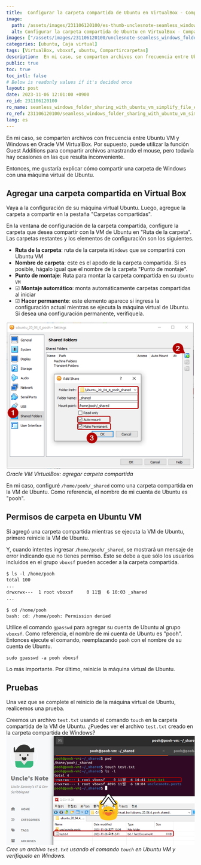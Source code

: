 ```yaml
---
title:  Configurar la carpeta compartida de Ubuntu en VirtualBox - Compartir archivos de Windows
image:
  path: /assets/images/231106120100/es-thumb-unclesnote-seamless_windows_folder_sharing_with_ubuntu_vm_simplify_file_exchange.png
  alt: Configurar la carpeta compartida de Ubuntu en VirtualBox - Compartir archivos de Windows
images: ["/assets/images/231106120100/unclesnote-seamless_windows_folder_sharing_with_ubuntu_vm_simplify_file_exchange-oracle_vm_virtualbox-add_shared_folder.png", "/assets/images/231106120100/unclesnote-seamless_windows_folder_sharing_with_ubuntu_vm_simplify_file_exchange-create_a_test.txt_file_using_the_touch_command_in_ubuntu_vm_and_check_it_in_windows.png"]
categories: [ubuntu, Caja virtual]
tags: [VirtualBox, vboxsf, ubuntu, Compartircarpetas]
description:  En mi caso, se comparten archivos con frecuencia entre Ubuntu VM y Windows en Oracle VM VirtualBox. Por supuesto, puede utilizar la función Guest Additions
public: true
toc: true
toc_intl: false
# Below is readonly values if it's decided once
layout: post
date: 2023-11-06 12:01:00 +0900
ro_id: 231106120100
ro_name: seamless_windows_folder_sharing_with_ubuntu_vm_simplify_file_exchange
ro_ref: 231106120100/seamless_windows_folder_sharing_with_ubuntu_vm_simplify_file_exchange
lang: es
---
```

En mi caso, se comparten archivos con frecuencia entre Ubuntu VM y Windows en Oracle VM VirtualBox. Por supuesto, puede utilizar la función Guest Additions para compartir archivos arrastrando el mouse, pero todavía hay ocasiones en las que resulta inconveniente.  

Entonces, me gustaría explicar cómo compartir una carpeta de Windows con una máquina virtual de Ubuntu.  
## Agregar una carpeta compartida en Virtual Box
Vaya a la configuración de su máquina virtual Ubuntu. Luego, agregue la carpeta a compartir en la pestaña "Carpetas compartidas".  

En la ventana de configuración de la carpeta compartida, configure la carpeta que desea compartir con la VM de Ubuntu en "Ruta de la carpeta". Las carpetas restantes y los elementos de configuración son los siguientes.  
- **Ruta de la carpeta**: ruta de la carpeta `Windows` que se compartirá con Ubuntu VM
- **Nombre de carpeta**: este es el apodo de la carpeta compartida. Si es posible, hágalo igual que el nombre de la carpeta "Punto de montaje".
- **Punto de montaje**: Ruta para montar la carpeta compartida en su `Ubuntu VM`
- ☑ **Montaje automático**: monta automáticamente carpetas compartidas al iniciar
- ☑ **Hacer permanente**: este elemento aparece si ingresa la configuración actual mientras se ejecuta la máquina virtual de Ubuntu. Si desea una configuración permanente, verifíquela.

![Oracle VM VirtualBox: agregar carpeta compartida](/assets/images/231106120100/unclesnote-seamless_windows_folder_sharing_with_ubuntu_vm_simplify_file_exchange-oracle_vm_virtualbox-add_shared_folder.png)
_Oracle VM VirtualBox: agregar carpeta compartida_

En mi caso, configuré `/home/pooh/_shared` como una carpeta compartida en la VM de Ubuntu. Como referencia, el nombre de mi cuenta de Ubuntu es "pooh".  
## Permisos de carpeta en Ubuntu VM
Si agregó una carpeta compartida mientras se ejecuta la VM de Ubuntu, primero reinicie la VM de Ubuntu.  

Y, cuando intentes ingresar `/home/pooh/_shared`, se mostrará un mensaje de error indicando que no tienes permiso. Esto se debe a que sólo los usuarios incluidos en el grupo `vboxsf` pueden acceder a la carpeta compartida.  

```shell
$ ls -l /home/pooh
total 100
...
drwxrwx---  1 root vboxsf     0 11월  6 10:03 _shared
...

$ cd /home/pooh
bash: cd: /home/pooh: Permission denied

```
Utilice el comando `gpasswd` para agregar su cuenta de Ubuntu al grupo `vboxsf`. Como referencia, el nombre de mi cuenta de Ubuntu es "pooh". Entonces ejecute el comando, reemplazando `pooh` con el nombre de su cuenta de Ubuntu.  

```shell
sudo gpasswd -a pooh vboxsf
```
Lo más importante. Por último, reinicie la máquina virtual de Ubuntu.  
## Pruebas
Una vez que se complete el reinicio de la máquina virtual de Ubuntu, realicemos una prueba.  

Creemos un archivo `test.txt` usando el comando `touch` en la carpeta compartida de la VM de Ubuntu. ¿Puedes ver el archivo `test.txt` creado en la carpeta compartida de Windows?  
![Cree un archivo `test.txt` usando el comando `touch` en Ubuntu VM y verifíquelo en Windows.](/assets/images/231106120100/unclesnote-seamless_windows_folder_sharing_with_ubuntu_vm_simplify_file_exchange-create_a_test.txt_file_using_the_touch_command_in_ubuntu_vm_and_check_it_in_windows.png)
_Cree un archivo `test.txt` usando el comando `touch` en Ubuntu VM y verifíquelo en Windows._

